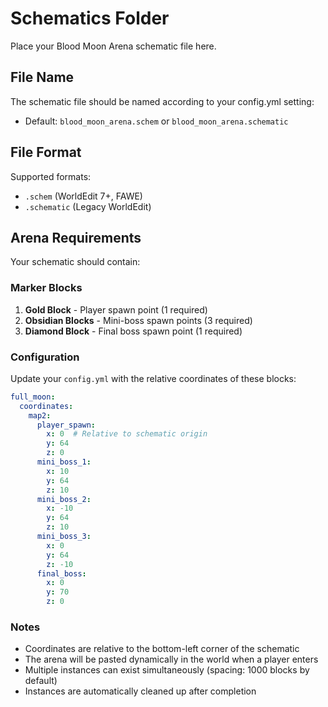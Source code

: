 # Schematics Folder

Place your Blood Moon Arena schematic file here.

## File Name
The schematic file should be named according to your config.yml setting:
- Default: `blood_moon_arena.schem` or `blood_moon_arena.schematic`

## File Format
Supported formats:
- `.schem` (WorldEdit 7+, FAWE)
- `.schematic` (Legacy WorldEdit)

## Arena Requirements
Your schematic should contain:

### Marker Blocks
1. **Gold Block** - Player spawn point (1 required)
2. **Obsidian Blocks** - Mini-boss spawn points (3 required)
3. **Diamond Block** - Final boss spawn point (1 required)

### Configuration
Update your `config.yml` with the relative coordinates of these blocks:
```yaml
full_moon:
  coordinates:
    map2:
      player_spawn:
        x: 0  # Relative to schematic origin
        y: 64
        z: 0
      mini_boss_1:
        x: 10
        y: 64
        z: 10
      mini_boss_2:
        x: -10
        y: 64
        z: 10
      mini_boss_3:
        x: 0
        y: 64
        z: -10
      final_boss:
        x: 0
        y: 70
        z: 0
```

### Notes
- Coordinates are relative to the bottom-left corner of the schematic
- The arena will be pasted dynamically in the world when a player enters
- Multiple instances can exist simultaneously (spacing: 1000 blocks by default)
- Instances are automatically cleaned up after completion
